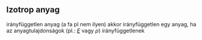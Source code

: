 ## Izotrop anyag

irányfüggetlen anyag (a fa pl nem ilyen)
akkor irányfüggetlen egy anyag, ha az anyagtulajdonságok (pl.: [$E$](egyszeru-hooke-torveny.md) vagy $\rho$) irányfüggetlenek